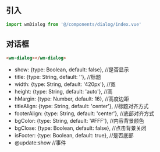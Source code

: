 ## 引入
```javascript
import wmDialog from '@/components/dialog/index.vue'
```

## 对话框
```html
<wm-dialog></wm-dialog>
```
- show: {type: Boolean, default: false},          //是否显示
- title: {type: String, default: ''},             //标题
- width: {type: String, default: '420px'},        //宽
- height: {type: String, default: 'auto'},        //高
- hMargin: {type: Number, default: 16},           //高度边距
- titleAlign: {type: String, default: 'center'},  //标题对齐方式
- footerAlign: {type: String, default: 'center'}, //底部对齐方式
- bgColor: {type: String, default: '#FFF'},       //内容背景颜色
- bgClose: {type: Boolean, default: false},       //点击背景关闭
- isFooter: {type: Boolean, default: true},       //是否底部
- @update:show //事件

